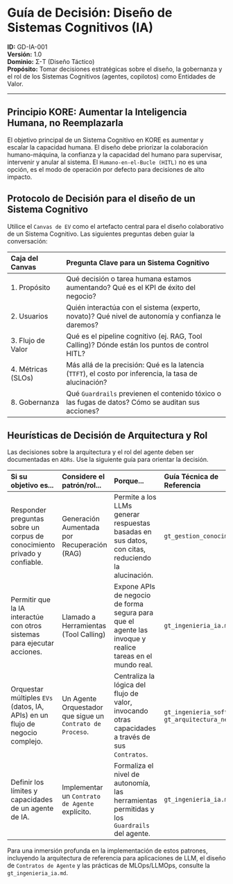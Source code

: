 # Guía de Decisión: Diseño de Sistemas Cognitivos (IA)

**ID:** GD-IA-001  
**Versión:** 1.0  
**Dominio:** Σ-T (Diseño Táctico)  
**Propósito:** Tomar decisiones estratégicas sobre el diseño, la gobernanza y el rol de los Sistemas Cognitivos (agentes, copilotos) como Entidades de Valor.

---

## Principio KORE: Aumentar la Inteligencia Humana, no Reemplazarla

El objetivo principal de un Sistema Cognitivo en KORE es aumentar y escalar la capacidad humana. El diseño debe priorizar la colaboración humano-máquina, la confianza y la capacidad del humano para supervisar, intervenir y anular al sistema. El `Humano-en-el-Bucle (HITL)` no es una opción, es el modo de operación por defecto para decisiones de alto impacto.

## Protocolo de Decisión para el diseño de un Sistema Cognitivo

Utilice el `Canvas de EV` como el artefacto central para el diseño colaborativo de un Sistema Cognitivo. Las siguientes preguntas deben guiar la conversación:

| Caja del Canvas | Pregunta Clave para un Sistema Cognitivo |
| :--- | :--- |
| 1. Propósito |  Qué decisión o tarea humana estamos aumentando?  Qué es el KPI de éxito del negocio? |
| 2. Usuarios |  Quién interactúa con el sistema (experto, novato)?  Qué nivel de autonomía y confianza le daremos? |
| 3. Flujo de Valor |  Qué es el pipeline cognitivo (ej. RAG, Tool Calling)?  Dónde están los puntos de control HITL? |
| 4. Métricas (SLOs) |  Más allá de la precisión:  Qué es la latencia (`TTFT`), el costo por inferencia, la tasa de alucinación? |
| 8. Gobernanza |  Qué `Guardrails` previenen el contenido tóxico o las fugas de datos?  Cómo se auditan sus acciones? |

## Heurísticas de Decisión de Arquitectura y Rol

Las decisiones sobre la arquitectura y el rol del agente deben ser documentadas en `ADRs`. Use la siguiente guía para orientar la decisión.

| Si su objetivo es... | Considere el patrón/rol... | Porque... | Guía Técnica de Referencia |
| :--- | :--- | :--- | :--- |
| Responder preguntas sobre un corpus de conocimiento privado y confiable. | Generación Aumentada por Recuperación (RAG) | Permite a los LLMs generar respuestas basadas en sus datos, con citas, reduciendo la alucinación. | `gt_gestion_conocimiento.md` |
| Permitir que la IA interactúe con otros sistemas para ejecutar acciones. | Llamado a Herramientas (Tool Calling) | Expone APIs de negocio de forma segura para que el agente las invoque y realice tareas en el mundo real. | `gt_ingenieria_ia.md` |
| Orquestar múltiples `EVs` (datos, IA, APIs) en un flujo de negocio complejo. | Un Agente Orquestador que sigue un `Contrato de Proceso`. | Centraliza la lógica del flujo de valor, invocando otras capacidades a través de sus `Contratos`. | `gt_ingenieria_software.md`, `gt_arquitectura_nexus.md` |
| Definir los límites y capacidades de un agente de IA. | Implementar un `Contrato de Agente` explícito. | Formaliza el nivel de autonomía, las herramientas permitidas y los `Guardrails` del agente. | `gt_ingenieria_ia.md` |

Para una inmersión profunda en la implementación de estos patrones, incluyendo la arquitectura de referencia para aplicaciones de LLM, el diseño de `Contratos de Agente` y las prácticas de MLOps/LLMOps, consulte la `gt_ingenieria_ia.md`.